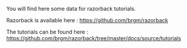 You will find here some data for razorback tutorials.

Razorback is available here : https://github.com/brgm/razorback

The tutorials can be found here : https://github.com/brgm/razorback/tree/master/docs/source/tutorials
